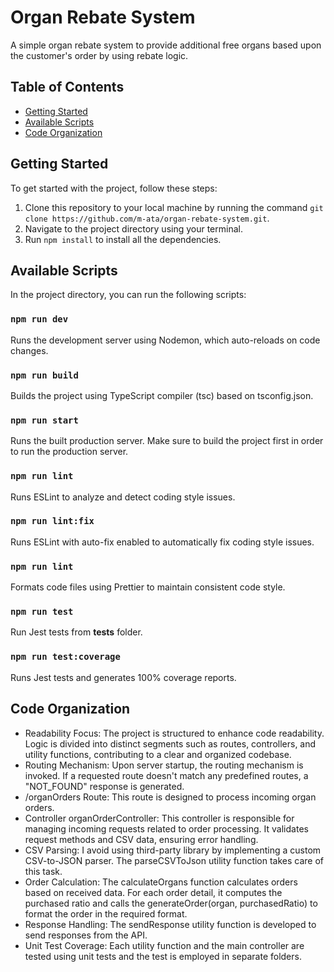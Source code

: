 # Organ Rebate System

A simple organ rebate system to provide additional free organs based upon the customer's order by using rebate logic.

## Table of Contents

- [Getting Started](#getting-started)
- [Available Scripts](#available-scripts)
- [Code Organization](#code-organization)

## Getting Started

To get started with the project, follow these steps:

1. Clone this repository to your local machine by running the command `git clone https://github.com/m-ata/organ-rebate-system.git`.
2. Navigate to the project directory using your terminal.
3. Run `npm install` to install all the dependencies.

## Available Scripts

In the project directory, you can run the following scripts:

### `npm run dev`
Runs the development server using Nodemon, which auto-reloads on code changes.

### `npm run build`
Builds the project using TypeScript compiler (tsc) based on tsconfig.json.

### `npm run start`
Runs the built production server. Make sure to build the project first in order to run the production server.

### `npm run lint`
Runs ESLint to analyze and detect coding style issues.

### `npm run lint:fix`
Runs ESLint with auto-fix enabled to automatically fix coding style issues.

### `npm run lint`
Formats code files using Prettier to maintain consistent code style.

### `npm run test`
Run Jest tests from __tests__ folder.

### `npm run test:coverage`
Runs Jest tests and generates 100% coverage reports.


## Code Organization

- Readability Focus: The project is structured to enhance code readability. Logic is divided into distinct segments such as routes, controllers, and utility functions, contributing to a clear and organized codebase.
- Routing Mechanism: Upon server startup, the routing mechanism is invoked. If a requested route doesn't match any predefined routes, a "NOT_FOUND" response is generated.
- /organOrders Route: This route is designed to process incoming organ orders.
- Controller organOrderController: This controller is responsible for managing incoming requests related to order processing. It validates request methods and CSV data, ensuring error handling.
- CSV Parsing: I avoid using third-party library by implementing a custom CSV-to-JSON parser. The parseCSVToJson utility function takes care of this task.
- Order Calculation: The calculateOrgans function calculates orders based on received data. For each order detail, it computes the purchased ratio and calls the generateOrder(organ, purchasedRatio) to format the order in the required format.
- Response Handling: The sendResponse utility function is developed to send responses from the API.
- Unit Test Coverage: Each utility function and the main controller are tested using unit tests and the test is employed in separate folders.
